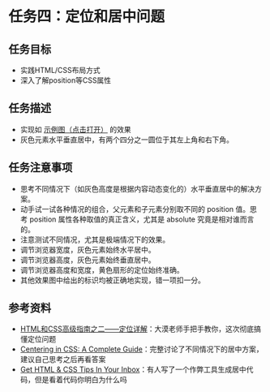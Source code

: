 # 任务四：定位和居中问题
## 任务目标
* 实践HTML/CSS布局方式<br>
* 深入了解position等CSS属性<br>

## 任务描述
* 实现如 [示例图（点击打开）](http://7xrp04.com1.z0.glb.clouddn.com/task_1_4_1.png) 的效果<br>
* 灰色元素水平垂直居中，有两个四分之一圆位于其左上角和右下角。<br>

## 任务注意事项
* 思考不同情况下（如灰色高度是根据内容动态变化的）水平垂直居中的解决方案。<br>
* 动手试一试各种情况的组合，父元素和子元素分别取不同的 position 值。思考 position 属性各种取值的真正含义，尤其是 absolute 究竟是相对谁而言的。<br>
* 注意测试不同情况，尤其是极端情况下的效果。<br>
* 调节浏览器宽度，灰色元素始终水平居中。<br>
* 调节浏览器高度，灰色元素始终垂直居中。<br>
* 调节浏览器高度和宽度，黄色扇形的定位始终准确。<br>
* 其他效果图中给出的标识均被正确地实现，错一项扣一分。<br>

## 参考资料
* [HTML和CSS高级指南之二——定位详解](http://www.w3cplus.com/css/advanced-html-css-lesson2-detailed-css-positioning.html)：大漠老师手把手教你，这次彻底搞懂定位问题<br>
* [Centering in CSS: A Complete Guide](https://css-tricks.com/centering-css-complete-guide/)：完整讨论了不同情况下的居中方案，建议自己思考之后再看答案<br>
* [Get HTML & CSS Tips In Your Inbox](http://howtocenterincss.com/)：有人写了一个作弊工具生成居中代码，但是看着代码你明白为什么吗<br>
